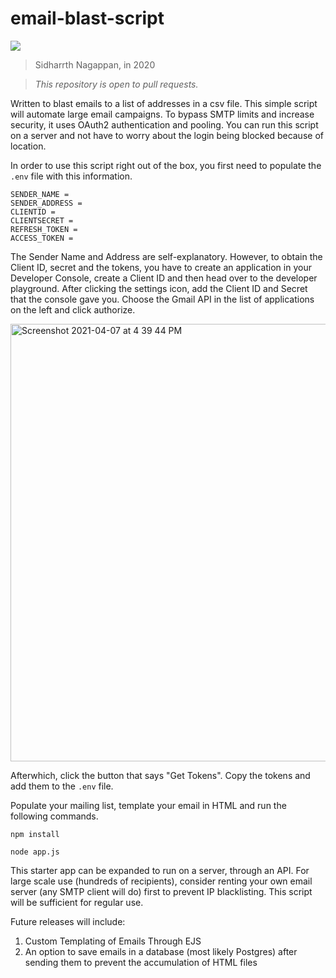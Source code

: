 # email-blast-script

<img src="https://img.shields.io/github/license/sidharrth2002/email-blast-script">

> Sidharrth Nagappan, in 2020

> *This repository is open to pull requests.*

Written to blast emails to a list of addresses in a csv file. This simple script will automate large email campaigns. To bypass SMTP limits and increase security, it uses OAuth2 authentication and pooling. You can run this script on a server and not have to worry about the login being blocked because of location.

In order to use this script right out of the box, you first need to populate the `.env` file with this information.
```
SENDER_NAME = 
SENDER_ADDRESS = 
CLIENTID = 
CLIENTSECRET = 
REFRESH_TOKEN = 
ACCESS_TOKEN = 
```
The Sender Name and Address are self-explanatory. However, to obtain the Client ID, secret and the tokens, you have to create an application in your Developer Console, create a Client ID and then head over to the developer playground. After clicking the settings icon, add the Client ID and Secret that the console gave you. Choose the Gmail API in the list of applications on the left and click authorize.

<img width="700" alt="Screenshot 2021-04-07 at 4 39 44 PM" src="https://user-images.githubusercontent.com/53941721/113836889-def3cf00-97bf-11eb-908b-f3d76f1fe7a5.png">

Afterwhich, click the button that says "Get Tokens". Copy the tokens and add them to the `.env` file.

Populate your mailing list, template your email in HTML and run the following commands.

```
npm install
```

```
node app.js
```

This starter app can be expanded to run on a server, through an API. For large scale use (hundreds of recipients), consider renting your own email server (any SMTP client will do) first to prevent IP blacklisting. This script will be sufficient for regular use.

Future releases will include:
1. Custom Templating of Emails Through EJS
2. An option to save emails in a database (most likely Postgres) after sending them to prevent the accumulation of HTML files
